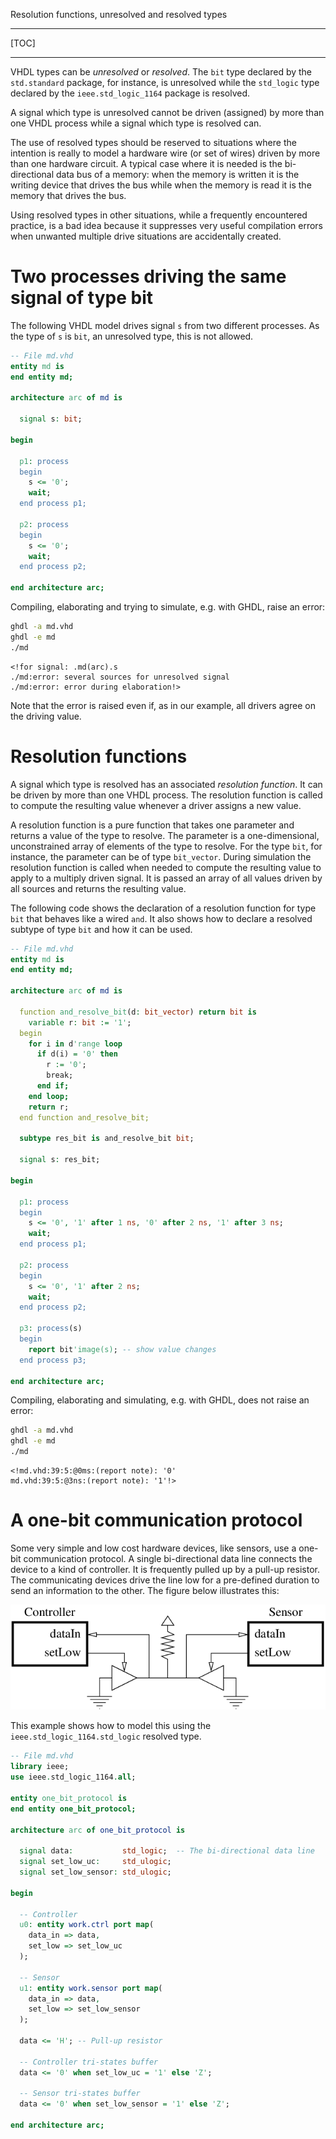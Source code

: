<!--
Copyright © Telecom Paris
Copyright © Renaud Pacalet (renaud.pacalet@telecom-paris.fr)

This file must be used under the terms of the CeCILL. This source
file is licensed as described in the file COPYING, which you should
have received as part of this distribution. The terms are also
available at:
https://cecill.info/licences/Licence_CeCILL_V2.1-en.html
-->

Resolution functions, unresolved and resolved types

---

[TOC]

---

VHDL types can be *unresolved* or *resolved*.
The `bit` type declared by the `std.standard` package, for instance, is unresolved while the `std_logic` type declared by the `ieee.std_logic_1164` package is resolved.

A signal which type is unresolved cannot be driven (assigned) by more than one VHDL process while a signal which type is resolved can.

The use of resolved types should be reserved to situations where the intention is really to model a hardware wire (or set of wires) driven by more than one hardware circuit.
A typical case where it is needed is the bi-directional data bus of a memory: when the memory is written it is the writing device that drives the bus while when the memory is read it is the memory that drives the bus.

Using resolved types in other situations, while a frequently encountered practice, is a bad idea because it suppresses very useful compilation errors when unwanted multiple drive situations are accidentally created.

# Two processes driving the same signal of type bit

The following VHDL model drives signal `s` from two different processes.
As the type of `s` is `bit`, an unresolved type, this is not allowed.

```vhdl
-- File md.vhd
entity md is
end entity md;

architecture arc of md is

  signal s: bit;

begin

  p1: process
  begin
    s <= '0';
    wait;
  end process p1;

  p2: process
  begin
    s <= '0';
    wait;
  end process p2;

end architecture arc;
```

Compiling, elaborating and trying to simulate, e.g. with GHDL, raise an error:

```bash
ghdl -a md.vhd
ghdl -e md
./md
```

```escape
<!for signal: .md(arc).s
./md:error: several sources for unresolved signal
./md:error: error during elaboration!>
```

Note that the error is raised even if, as in our example, all drivers agree on the driving value.

# Resolution functions

A signal which type is resolved has an associated *resolution function*.
It can be driven by more than one VHDL process.
The resolution function is called to compute the resulting value whenever a driver assigns a new value.

A resolution function is a pure function that takes one parameter and returns a value of the type to resolve.
The parameter is a one-dimensional, unconstrained array of elements of the type to resolve.
For the type `bit`, for instance, the parameter can be of type `bit_vector`.
During simulation the resolution function is called when needed to compute the resulting value to apply to a multiply driven signal.
It is passed an array of all values driven by all sources and returns the resulting value.

The following code shows the declaration of a resolution function for type `bit` that behaves like a wired `and`.
It also shows how to declare a resolved subtype of type `bit` and how it can be used.

```vhdl
-- File md.vhd
entity md is
end entity md;

architecture arc of md is

  function and_resolve_bit(d: bit_vector) return bit is
    variable r: bit := '1';
  begin
    for i in d'range loop
      if d(i) = '0' then
        r := '0';
        break;
      end if;
    end loop;
    return r;
  end function and_resolve_bit;

  subtype res_bit is and_resolve_bit bit;

  signal s: res_bit;

begin

  p1: process
  begin
    s <= '0', '1' after 1 ns, '0' after 2 ns, '1' after 3 ns;
    wait;
  end process p1;

  p2: process
  begin
    s <= '0', '1' after 2 ns;
    wait;
  end process p2;

  p3: process(s)
  begin
    report bit'image(s); -- show value changes
  end process p3;

end architecture arc;
```

Compiling, elaborating and simulating, e.g. with GHDL, does not raise an error:

```bash
ghdl -a md.vhd
ghdl -e md
./md
```

```escape
<!md.vhd:39:5:@0ms:(report note): '0'
md.vhd:39:5:@3ns:(report note): '1'!>
```

# A one-bit communication protocol

Some very simple and low cost hardware devices, like sensors, use a one-bit communication protocol.
A single bi-directional data line connects the device to a kind of controller.
It is frequently pulled up by a pull-up resistor.
The communicating devices drive the line low for a pre-defined duration to send an information to the other.
The figure below illustrates this:

[![A one-bit communication protocol][1]][1]

This example shows how to model this using the `ieee.std_logic_1164.std_logic` resolved type.

```vhdl
-- File md.vhd
library ieee;
use ieee.std_logic_1164.all;

entity one_bit_protocol is
end entity one_bit_protocol;

architecture arc of one_bit_protocol is

  signal data:           std_logic;  -- The bi-directional data line
  signal set_low_uc:     std_ulogic;
  signal set_low_sensor: std_ulogic;

begin

  -- Controller
  u0: entity work.ctrl port map(
    data_in => data,
    set_low => set_low_uc
  );

  -- Sensor
  u1: entity work.sensor port map(
    data_in => data,
    set_low => set_low_sensor
  );

  data <= 'H'; -- Pull-up resistor

  -- Controller tri-states buffer
  data <= '0' when set_low_uc = '1' else 'Z';

  -- Sensor tri-states buffer
  data <= '0' when set_low_sensor = '1' else 'Z';

end architecture arc;
```

[1]: ../../images/one-bit-protocol-fig.png

<!-- vim: set tabstop=4 softtabstop=4 shiftwidth=4 expandtab textwidth=0: -->
